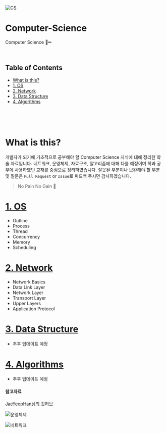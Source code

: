 ![CS](https://user-images.githubusercontent.com/56579239/153388263-a4619d70-e047-4e18-85da-82ee1202cda1.png)

# Computer-Science
Computer Science 📖✏

<br>

## Table of Contents
- [What is this?](#_What_is_this?)
- [1. OS](#_1._OS)
- [2. Network](#_2._Network)
- [3. Data Structure](#_3._Data_Structure)
- [4. Algorithms](#_4._Algorithms)

<br>
<br>
<br>

# What is this?
개발자가 되기에 기초적으로 공부해야 할 Computer Science 지식에 대해 정리한 학술 자료입니다. 
네트워크, 운영체제, 자료구조, 알고리즘에 대해 다룰 예정이며 학과 공부에 사용하였던 교재를 중심으로 정리하였습니다.
잘못된 부분이나 보완해야 할 부분 및 질문은 ```Pull Request``` or ```Issue```로 피드백 주시면 감사하겠습니다.

> No Pain No Gain 🦾

# [1. OS](https://github.com/choiish98/Computer-Science/tree/main/OS)
 - Outline
 - Process
 - Thread
 - Concurrency
 - Memory
 - Scheduling

# [2. Network](https://github.com/choiish98/Computer-Science/tree/main/Network)
 - Network Basics
 - Data Link Layer
 - Network Layer
 - Transport Layer
 - Upper Layers
 - Application Protocol

# [3. Data Structure](https://github.com/choiish98/algorithms/tree/main/DataStructure(theory))
 - 추후 업데이트 예정

# [4. Algorithms](https://github.com/choiish98/algorithms/tree/main/Algorithm)
 - 추후 업데이트 예정



#### 참고자료
[JaeYeopHan님의 깃허브](https://github.com/JaeYeopHan/Interview_Question_for_Beginner) 

![운영체제]()

![네트워크]()
